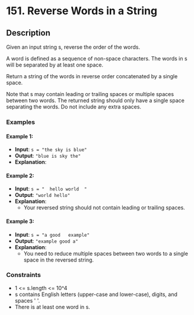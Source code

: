 # 151. Reverse Words in a String

## Description

Given an input string s, reverse the order of the words.

A word is defined as a sequence of non-space characters. The words in s will be separated by at least one space.

Return a string of the words in reverse order concatenated by a single space.

Note that s may contain leading or trailing spaces or multiple spaces between two words. The returned string should only have a single space separating the words. Do not include any extra spaces.

### Examples

#### Example 1:
- **Input**: `s = "the sky is blue"`
- **Output**: `"blue is sky the"`
- **Explanation**:

#### Example 2:
- **Input**: `s = "  hello world  "`
- **Output**: `"world hello"`
- **Explanation**:
  - Your reversed string should not contain leading or trailing spaces.

#### Example 3:
- **Input**: `s = "a good   example"`
- **Output**: `"example good a"`
- **Explanation**:
  - You need to reduce multiple spaces between two words to a single space in the reversed string.

### Constraints

- 1 <= s.length <= 10^4
- s contains English letters (upper-case and lower-case), digits, and spaces ' '.
- There is at least one word in s.

